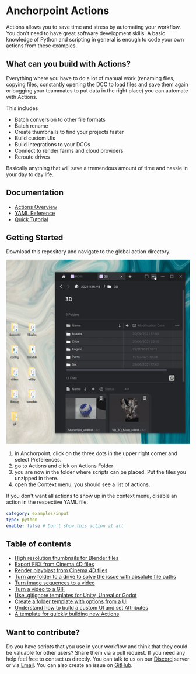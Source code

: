 # Anchorpoint Actions
Actions allows you to save time and stress by automating your workflow. You don't need to have great software development skills. A basic knowledge of Python and scripting in general is enough to code your own actions from these examples. 

## What can you build with Actions?
Everything where you have to do a lot of manual work (renaming files, copying files, constantly opening the DCC to load files and save them again or bugging your teammates to put data in the right place) you can automate with Actions.

This includes
- Batch conversion to other file formats
- Batch rename
- Create thumbnails to find your projects faster
- Build custom UIs
- Build integrations to your DCCs
- Connect to render farms and cloud providers
- Reroute drives

Basically anything that will save a tremendous amount of time and hassle in your day to day life.

## Documentation
- [Actions Overview](https://docs.anchorpoint.app/Actions/Intro)
- [YAML Reference](https://docs.anchorpoint.app/API-Reference/YAML)
- [Quick Tutorial](https://docs.anchorpoint.app/Actions/Tutorials/Image-Conversion)


## Getting Started
Download this repository and navigate to the global action directory. 

![Action GIF](https://raw.githubusercontent.com/Anchorpoint-Software/ap-actions-data/main/gif/installActions.gif)

1. in Anchorpoint, click on the three dots in the upper right corner and select Preferences.
2. go to Actions and click on Actions Folder
3. you are now in the folder where scripts can be placed. Put the files you unzipped in there.
4. open the Context menu, you should see a list of actions. 

If you don't want all actions to show up in the context menu, disable an action in the respective YAML file. 

```yaml
category: examples/input
type: python
enable: false # Don't show this action at all
```

## Table of contents
- [High resolution thumbnails for Blender files](blender/README.md)
- [Export FBX from Cinema 4D files](cinema4d/README.md)
- [Render playblast from Cinema 4D files](cinema4d/README.md)
- [Turn any folder to a drive to solve the issue with absolute file paths](drives/README.md)
- [Turn image sequences to a video](ffmpeg/README.md)
- [Turn a video to a GIF](ffmpeg/README.md)
- [Use .gitignore templates for Unity, Unreal or Godot](git/ignore%20files/README.md)
- [Create a folder template with options from a UI](template/README.md)
- [Understand how to build a custom UI and set Attributes](tutorials/README.md)
- [A template for quickly building new Actions](utility/README.md)


## Want to contribute?
Do you have scripts that you use in your workflow and think that they could be valuable for other users? Share them via a pull request. If you need any help feel free to contact us directly.
You can talk to us on our [Discord](https://discord.com/invite/ZPyPzvx) server or via [Email](mailto:support@anchorpoint.app). You can also create an issue on [GitHub](https://github.com/Anchorpoint-Software/ap-actions/issues).


